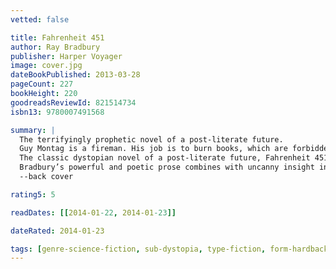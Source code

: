 ```yaml
---
vetted: false

title: Fahrenheit 451
author: Ray Bradbury
publisher: Harper Voyager
image: cover.jpg
dateBookPublished: 2013-03-28
pageCount: 227
bookHeight: 220
goodreadsReviewId: 821514734
isbn13: 9780007491568

summary: |
  The terrifyingly prophetic novel of a post-literate future.
  Guy Montag is a fireman. His job is to burn books, which are forbidden, being the source of all discord and unhappiness. Even so, Montag is unhappy; there is discord in his marriage. Are books hidden in his house? The Mechanical Hound of the Fire Department, armed with a lethal hypodermic, escorted by helicopters, is ready to track down those dissidents who defy society to preserve and read books.
  The classic dystopian novel of a post-literate future, Fahrenheit 451 stands alongside Orwell’s 1984 and Huxley’s Brave New World as a prophetic account of Western civilization’s enslavement by the media, drugs and conformity.
  Bradbury’s powerful and poetic prose combines with uncanny insight into the potential of technology to create a novel which, decades on from first publication, still has the power to dazzle and shock.
  --back cover

rating5: 5

readDates: [[2014-01-22, 2014-01-23]]

dateRated: 2014-01-23

tags: [genre-science-fiction, sub-dystopia, type-fiction, form-hardback]
---
```

